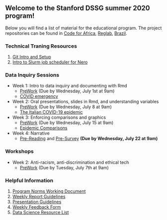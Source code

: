 ## Welcome to the Stanford DSSG summer 2020 program!

Below you will find a list of material for the educational program. The project repositories can be found in [Code for Africa](https://github.com/StanfordDataScience/dssg-cfa), [Reglab](https://github.com/StanfordDataScience/dssg-reglab), [Brazil](https://github.com/StanfordDataScience/dssg-brazil).

### Technical Traning Resources
1. [Git Intro and Setup](resources/git_setup.html)
2. [Intro to Slurm job scheduler for Nero](resources/SLURM_instruction.html)

### Data Inquiry Sessions
- Week 1: Intro to data inquiry and documenting with Rmd
    - [PreWork](resources/Prework.html) (Due by Wednesday, July 1st at 9am)
    - [COVID emergency](resources/COVIDemergency.html)
- Week 2: Oral presentations, slides in Rmd, and understanding variables
    - [PreWork](resources/PreWork2.html) (Due by Wednesday, July 8 at 9am)
    - [The Italian COVID-19 epidemic](resources/ItalyCovid.pdf)
- Week 3: Enforcing comparisons and graphics
    - [PreWork](resources/PreWork3.html) (Due by Wednesday, July 15 at 9am)
    - [Epidemic Comparisons](resources/EpidemicComparisons.html)
- Week 4: Narrative
    - [Pre-Reading](resources/story-basics-assignment.pds) and [Pre-Survey](https://docs.google.com/forms/d/e/1FAIpQLSc1kpa2Luq50R4vUh8vvJ_hzUk-pllT7X-0CdelnAbQcGSKmA/viewform) **(Due by Wednesday, July 22 at 9am)**

### Workshops
- Week 2: Anti-racism, anti-discrimination and ethical tech
    - [PreWork](resources/workshop_antiracism.md) (Due by Tuesday, July 7th at 9am)

### Helpful Information
1. [Program Norms Working Document](https://www.dropbox.com/scl/fi/vtkqxmseia4fd3z9bmeg8/_Norms.gdoc?dl=0&rlkey=quvmy3w3t9ipnf6qqxutk5l1h)
2. [Weekly Report Guidelines](resources/WeeklyReport.html)
3. [Presentation Guidelines](resources/DSSGpresentation.html)
4. [Weekly Feedback Form](https://forms.gle/LXmcuxDxRuQQRyzS7)
5. [Data Science Resource List](resources/ResourceLists.html)
